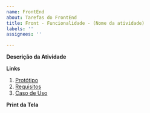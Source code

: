 ```yaml
---
name: FrontEnd
about: Tarefas do FrontEnd
title: Front - Funcionalidade - (Nome da atividade)
labels: ''
assignees: ''

---
```


**Descrição da Atividade**
<!-- Descreva a atividade, qual tela deve ser incluída, etc -->

**Links**
1. [Protótipo](<!-- Link -->)
2. [Requisitos](<!-- Link -->)
3. [Caso de Uso](<!-- Link -->)

**Print da Tela**
<!-- Print da tela, se necessário -->
